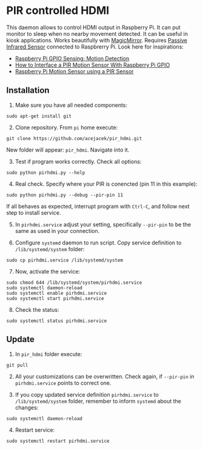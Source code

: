 # PIR controlled HDMI

This daemon allows to control HDMI output in Raspberry Pi. It can put monitor to sleep when no nearby movement detected. It can be useful in kiosk applications. Works beautifully with [MagicMirror](https://magicmirror.builders). Requires [Passive Infrared Sensor](https://en.wikipedia.org/wiki/Passive_infrared_sensor) connected to Raspbrerry Pi. Look here for inspirations:

- [Raspberry Pi GPIO Sensing: Motion Detection](https://www.modmypi.com/blog/raspberry-pi-gpio-sensing-motion-detection)
- [How to Interface a PIR Motion Sensor With Raspberry Pi GPIO](https://maker.pro/education/bluetooth-basics-how-to-control-an-led-using-a-smartphone-and-arduino-1)
- [Raspberry Pi Motion Sensor using a PIR Sensor](https://pimylifeup.com/raspberry-pi-motion-sensor/)

## Installation

1. Make sure you have all needed components:
```
sudo apt-get install git
```

2. Clone repository. From `pi` home execute:
```
git clone https://github.com/acejacek/pir_hdmi.git
```
New folder will appear: `pir_hdmi`. Navigate into it.

3. Test if program works correctly. Check all options:
```
sudo python pirhdmi.py --help
```

4. Real check. Specify where your PIR is conencted (pin 11 in this example):
```
sudo python pirhdmi.py --debug --pir-pin 11
```
If all behaves as expected, interrupt program with `Ctrl-C`, and follow next step to install service.

5. In `pirhdmi.service` adjust your setting, specifically `--pir-pin` to be the same as used in your connection.

6. Configure `systemd` daemon to run script. Copy service definition to `/lib/systemd/system` folder:
```
sudo cp pirhdmi.service /lib/systemd/system
```

7. Now, activate the service:
```
sudo chmod 644 /lib/systemd/system/pirhdmi.service
sudo systemctl daemon-reload
sudo systemctl enable pirhdmi.service
sudo systemctl start pirhdmi.service
```

8. Check the status:
```
sudo systemctl status pirhdmi.service
```

## Update
1. In `pir_hdmi` folder execute:
```
git pull
```

2. All your customizations can be overwritten. Check again, if `--pir-pin` in `pirhdmi.service` points to correct one.

3. If you copy updated service definition `pirhdmi.service` to `/lib/systemd/system` folder, remember to inform `systemd` about the changes:
```
sudo systemctl daemon-reload
```
4. Restart service:
```
sudo systemctl restart pirhdmi.service
```

